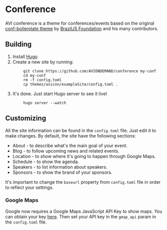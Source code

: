 # Conference

AVI conference is a theme for conferences/events based on the original [conf-boilerplate theme](https://github.com/braziljs/conf-boilerplate/) by [BrazilJS Foundation](http://braziljs.org/) and his many contributors.

## Building

1. Install [Hugo](https://gohugo.io)
2. Create a new site by running:

```shell
        git clone https://github.com/AVIONDEMAND/conference my-conf
        cd my-conf
        rm -f config.toml
        cp themes/avicon/exampleSite/config.toml .
```

3. It's done. Just start Hugo server to see it live!

```shell
        hugo server --watch
```

## Customizing

All the site information can be found in the `config.toml` file. Just edit it to make changes. By default, the site have the following sections:

* About    - to describe what's the main goal of your event.
* Blog     - to follow upcoming news and related events.
* Location - to show where it's going to happen through Google Maps.
* Schedule - to show the agenda.
* Speakers - to list information about speakers.
* Sponsors - to show the brand of your sponsors.

It's important to change the `baseurl` property from `config.toml` file in order to reflect your settings.

### Google Maps

Google now requires a Google Maps JavaScript API Key to show maps. You can obtain your key [here](https://developers.google.com/maps/documentation/javascript/get-api-key). Then set your API key in the `gmap_api` param in the `config.toml` file.
